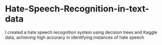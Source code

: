 # Hate-Speech-Recognition-in-text-data
I created a hate speech recognition system using decision trees and Kaggle data, achieving high accuracy in identifying instances of hate speech
